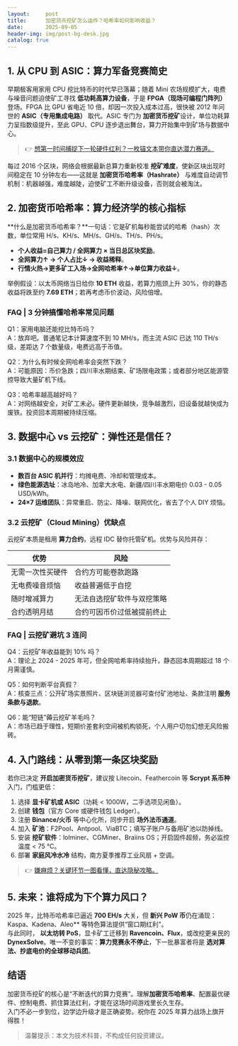 ```yaml
---
layout:     post
title:      加密货币挖矿怎么运作？哈希率如何影响收益？
date:       2025-09-05
header-img: img/post-bg-desk.jpg
catalog: true
---
```


## 1. 从 CPU 到 ASIC：算力军备竞赛简史

早期极客用家用 CPU 挖比特币的时代早已落幕；随着 Mini 农场规模扩大，电费与噪音问题迫使矿工寻找 **低功耗高算力设备**，于是 **FPGA（现场可编程门阵列）** 登场。FPGA 比 GPU 省电近 10 倍，却因一次投入成本过高，很快被 2012 年问世的 **ASIC（专用集成电路）** 取代。ASIC 专门为 **加密货币挖矿**设计，单位功耗算力呈指数级提升，至此 GPU、CPU 逐步退出舞台，算力开始集中到矿场与数据中心。

> 👉 [想第一时间捕捉下一轮硬件红利？一枚锚文本带你直达潜力赛道。](https://okxdog.com/)

每过 2016 个区块，网络会根据最新总算力重新校准 **挖矿难度**，使新区块出现时间稳定在 10 分钟左右——这就是 **加密货币哈希率（Hashrate）** 与难度自动调节机制：机器越强，难度越陡，迫使矿工不断升级设备，否则就会被淘汰。

## 2. 加密货币哈希率：算力经济学的核心指标

**什么是加密货币哈希率？**一句话：它是矿机每秒能尝试的哈希（hash）次数，单位常用 H/s、KH/s、MH/s、GH/s、TH/s、PH/s。

- **个人收益=自己算力 / 全网算力 × 当日总区块奖励**。  
- **全网算力↑ → 个人占比↓ → 收益稀释**。  
- **行情火热→更多矿工入场→全网哈希率↑→单位算力收益↓**。

举例假设：以太币网络当日给你 **10 ETH** 收益，若算力瓶颈上升 30%，你的静态收益将跌至约 **7.69 ETH**；若再考虑币价波动，风险倍增。

### FAQ | 3 分钟搞懂哈希率常见问题

Q1：家用电脑还能挖比特币吗？  
A：放弃吧。普通笔记本计算速度不到 10 MH/s，而主流 ASIC 已达 110 TH/s 级，差距达 7 个数量级，电费远高于币值。

Q2：为什么有时候全网哈希率会突然下跌？  
A：可能原因：币价急跌；四川丰水期结束、矿场限电政策；或者部分地区能源管控导致大量矿机下线。

Q3：哈希率越高越好吗？  
A：对网络越安全，对矿工未必。硬件更新越快，竞争越激烈，旧设备就越快成为废铁。投资回本周期被持续压缩。

## 3. 数据中心 vs 云挖矿：弹性还是信任？

### 3.1 数据中心的规模效应

- **数百台 ASIC 机并行**：均摊电费、冷却和管理成本。  
- **绿色能源选址**：冰岛地冷、加拿大水电、新疆/四川丰水期电价 0.03 - 0.05 USD/kWh。  
- **24×7 运维团队**：异常重启、防尘、降噪、联网优化，省去了个人 DIY 烦恼。

### 3.2 云挖矿（Cloud Mining）优缺点

云挖矿本质是租用 **算力合约**，远程 IDC 替你托管矿机。优势与风险并存：

| 优势 | 风险 |
|---|---|
| 无需一次性买硬件 | 合约方可能卷款跑路 |
| 无电费噪音烦恼 | 收益普遍低于自挖 |
| 随时增减算力 | 无法自选挖矿软件与双挖策略 |
| 合约透明月结 | 合约可因币价过低被提前终止 |

### FAQ | 云挖矿避坑 3 连问

Q4：云挖矿年收益能到 10% 吗？  
A：理论上 2024 - 2025 年可，但全网哈希率持续抬升，静态回本周期超过 18 个月需谨慎。

Q5：如何判断平台真假？  
A：核查三点：公开矿场实景照片、区块链浏览器可查付矿池地址、条款注明 **服务条款与退款**。

Q6：能“短链”薅云挖矿羊毛吗？  
A：市场已趋于理性，短期价差套利空间被机构锁死，个人用户切勿幻想无风险搬砖。

## 4. 入门路线：从零到第一条区块奖励

若你已决定 **开启加密货币挖矿**，建议按 Litecoin、Feathercoin 等 **Scrypt 系币种**入门，门槛更低：

1. 选择 **显卡矿机或 ASIC**（功耗 < 1000W，二手选项见闲鱼）。  
2. 创建 **钱包**（官方 Core 或硬件钱包 Ledger）。  
3. 注册 **Binance/火币** 等中心化所，同步开启 **场外法币通道**。  
4. 加入 **矿池**：F2Pool、Antpool、ViaBTC；填写子账户与备用矿池以防掉线。  
5. 安装 **挖矿软件**：lolminer、CGMiner、Braiins OS；开启固件超频，务必监控温度 < 75 °C。  
6. 部署 **家庭风冷水冷** 结构，南方夏季推荐工业风扇 + 空调。

> 👉 [嫌麻烦？关键环节一图看懂，直达隐秘攻略。](https://okxdog.com/)

## 5. 未来：谁将成为下个算力风口？

2025 年，比特币哈希率已逼近 **700 EH/s** 大关，但 **新兴 PoW 币**仍在涌现：Kaspa、Kadena、Aleo** 等特色算法提供“窗口期红利”。  
与此同时， **以太坊转 PoS**，显卡矿工迁移到 **Ravencoin、Flux**，或改挖更亲民的 **DynexSolve**。唯一不变的事实：**算力竞赛永不停止**，下一批暴富者将是 **选对算法、抄底电价的全球移动兵团**。

## 结语

加密货币挖矿的核心是“不断迭代的算力竞赛”。理解**加密货币哈希率**、配置最优硬件、控制电费、抓住算法红利，才能在这场时间游戏里长久生存。  
入门不必一步到位，边学边升级才是正确姿势。祝你在 2025 年算力战场上旗开得胜！

> 温馨提示：本文为技术科普，不构成任何投资建议。
